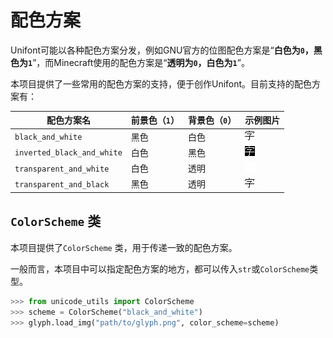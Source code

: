 # 配色方案

Unifont可能以各种配色方案分发，例如GNU官方的位图配色方案是“**白色为`0`，黑色为`1`**”，而Minecraft使用的配色方案是“**透明为`0`，白色为`1`**”。

本项目提供了一些常用的配色方案的支持，便于创作Unifont。目前支持的配色方案有：

| 配色方案名 | 前景色（`1`） | 背景色（`0`） | 示例图片 |
| --- | --- | --- | --- |
| `black_and_white` | 黑色 | 白色 |![black_and_white](image/black_and_white.png) |
| `inverted_black_and_white` | 白色 | 黑色 |![inverted_black_and_white](image/inverted_black_and_white.png) |
| `transparent_and_white` | 白色 | 透明 | ![transparent_and_white](image/transparent_and_white.png) |
| `transparent_and_black` | 黑色 | 透明 | ![transparent_and_black](image/transparent_and_black.png) |

## `ColorScheme` 类

本项目提供了`ColorScheme` 类，用于传递一致的配色方案。

一般而言，本项目中可以指定配色方案的地方，都可以传入`str`或`ColorScheme`类型。

```python
>>> from unicode_utils import ColorScheme
>>> scheme = ColorScheme("black_and_white")
>>> glyph.load_img("path/to/glyph.png", color_scheme=scheme)
```
